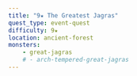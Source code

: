 ```yaml
---
title: "9★ The Greatest Jagras"
quest_type: event-quest
difficulty: 9★
location: ancient-forest
monsters:
    - great-jagras
    # - arch-tempered-great-jagras
---
```

